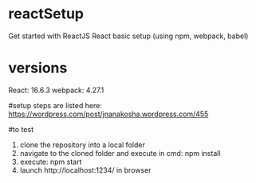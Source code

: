 # reactSetup
Get started with ReactJS
React basic setup (using npm, webpack, babel)

# versions
React: 16.6.3
webpack: 4.27.1


#setup steps are listed here:
https://wordpress.com/post/jnanakosha.wordpress.com/455

#to test
1. clone the repository into a local folder
2. navigate to the cloned folder and execute in cmd:
    npm install
3. execute: npm start
4. launch http://localhost:1234/ in browser
